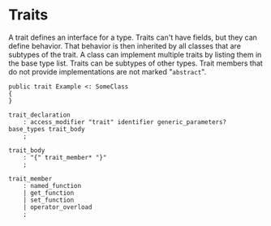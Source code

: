 # Traits

A trait defines an interface for a type. Traits can't have fields, but they can define behavior. That behavior is then inherited by all classes that are subtypes of the trait. A class can implement multiple traits by listing them in the base type list. Traits can be subtypes of other types. Trait members that do not provide implementations are not marked "`abstract`".

```azoth
public trait Example <: SomeClass
{
}
```

```grammar
trait_declaration
    : access_modifier "trait" identifier generic_parameters? base_types trait_body
    ;

trait_body
    : "{" trait_member* "}"
    ;

trait_member
    : named_function
    | get_function
    | set_function
    | operator_overload
    ;
```
